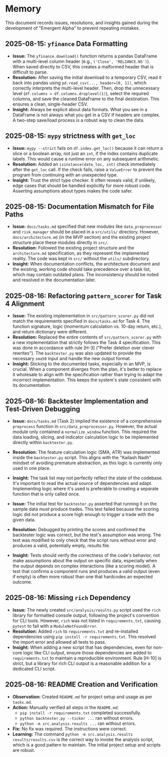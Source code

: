 # Memory

This document records issues, resolutions, and insights gained during the development of "Emergent Alpha" to prevent repeating mistakes.

## 2025-08-15: `yfinance` Data Formatting

- **Issue:** The `yfinance.download()` function returns a pandas DataFrame with a multi-level column header (e.g., `('Close', 'RELIANCE.NS')`). When saved directly to CSV, this creates a malformed header that is difficult to parse.
- **Resolution:** After saving the initial download to a temporary CSV, read it back into pandas using `pd.read_csv(..., header=[0, 1])`, which correctly interprets the multi-level header. Then, drop the unnecessary level (`df.columns = df.columns.droplevel(1)`), select the required columns, and save the cleaned DataFrame to the final destination. This ensures a clean, single-header CSV.
- **Insight:** Always be explicit about data formats. What you see in a DataFrame is not always what you get in a CSV if headers are complex. A two-step save/load process is a robust way to clean the data.

## 2025-08-15: `mypy` strictness with `get_loc`

- **Issue:** `mypy --strict` fails on `df.index.get_loc()` because it can return a slice or a boolean array, not just an `int`, if the index contains duplicate labels. This would cause a runtime error on any subsequent arithmetic.
- **Resolution:** Added an `isinstance(date_loc, int)` check immediately after the `get_loc` call. If the check fails, raise a `ValueError` to prevent the program from continuing with an unexpected type.
- **Insight:** Trust the strict type checker. It often reveals valid, if unlikely, edge cases that should be handled explicitly for more robust code. Asserting assumptions about types makes the code safer.

## 2025-08-15: Documentation Mismatch for File Paths

- **Issue:** `docs/tasks.md` specified that new modules like `data_preprocessor` and `risk_manager` should be placed in a `src/utils/` directory. However, `docs/architecture.md` (in the MVP section) and the existing project structure place these modules directly in `src/`.
- **Resolution:** Followed the existing project structure and the `architecture.md` specification, as they represent the implemented reality. The code was kept in `src/` without the `utils/` subdirectory.
- **Insight:** When documentation conflicts, the architecture document and the existing, working code should take precedence over a task list, which may contain outdated plans. The inconsistency should be noted and resolved in the documentation later.

## 2025-08-16: Refactoring `pattern_scorer` for Task 4 Alignment

- **Issue:** The existing implementation in `src/pattern_scorer.py` did not match the requirements specified in `docs/tasks.md` for Task 4. The function signature, logic (momentum calculation vs. 10-day return, etc.), and return dictionary were different.
- **Resolution:** Replaced the entire contents of `src/pattern_scorer.py` with a new implementation that strictly follows the Task 4 specification. This was done in accordance with rule [H-3] ("Prefer deletion over clever rewrites"). The `backtester.py` was also updated to provide the necessary `sma50` input and handle the new output format.
- **Insight:** Sticking to the documented tasks, especially in an MVP, is crucial. When a component diverges from the plan, it's better to replace it wholesale to align with the specification rather than trying to adapt the incorrect implementation. This keeps the system's state consistent with its documentation.

## 2025-08-16: Backtester Implementation and Test-Driven Debugging

- **Issue:** `docs/tasks.md` (Task 2) implied the existence of a comprehensive `preprocess` function in `src/data_preprocessor.py`. However, the actual module only contained a `normalize_window` function. This required the data loading, slicing, and indicator calculation logic to be implemented directly within `backtester.py`.
- **Resolution:** The feature calculation logic (SMA, ATR) was implemented inside the `backtester.py` script. This aligns with the "Kailash Nadh" mindset of avoiding premature abstraction, as this logic is currently only used in one place.
- **Insight:** The task list may not perfectly reflect the state of the codebase. It's important to read the actual source of dependencies and adapt. Implementing logic where it's used is preferable to creating a separate function that is only called once.

- **Issue:** The initial test for `backtester.py` asserted that running it on the sample data *must* produce trades. This test failed because the scoring logic did not produce a score high enough to trigger a trade with the given data.
- **Resolution:** Debugged by printing the scores and confirmed the backtester logic was correct, but the test's assumption was wrong. The test was modified to only check that the script runs without error and produces a valid, potentially empty, results file.
- **Insight:** Tests should verify the correctness of the code's behavior, not make assumptions about the output on specific data, especially when the output depends on complex interactions (like a scoring model). A test that confirms a component runs and produces a valid output (even if empty) is often more robust than one that hardcodes an expected outcome.

## 2025-08-16: Missing `rich` Dependency

- **Issue:** The newly created `src/analysis/results.py` script used the `rich` library for formatted console output, following the project's convention for CLI tools. However, `rich` was not listed in `requirements.txt`, causing `pytest` to fail with a `ModuleNotFoundError`.
- **Resolution:** Added `rich` to `requirements.txt` and re-installed dependencies using `pip install -r requirements.txt`. This resolved the import error and allowed all tests to pass.
- **Insight:** When adding a new script that has dependencies, even for non-core logic like CLI output, ensure those dependencies are added to `requirements.txt` to maintain a reproducible environment. Rule [H-10] is strict, but a library for rich CLI output is a reasonable addition for a dedicated CLI script.

## 2025-08-16: README Creation and Verification

- **Observation:** Created `README.md` for project setup and usage as per `tasks.md`.
- **Action:** Manually verified all steps in the `README.md`:
  - `pip install -r requirements.txt` completed successfully.
  - `python backtester.py --ticker ...` ran without errors.
  - `python -m src.analysis.results ...` ran without errors.
- **Fix:** No fix was required. The instructions were correct.
- **Learning:** The command `python -m src.analysis.results results/results.csv` is the correct way to invoke the analysis script, which is a good pattern to maintain. The initial project setup and scripts are robust.
